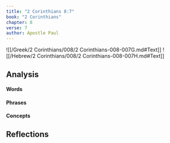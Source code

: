 ```yaml
---
title: "2 Corinthians 8:7"
book: "2 Corinthians"
chapter: 8
verse: 7
author: Apostle Paul
---
```

![[/Greek/2 Corinthians/008/2 Corinthians-008-007G.md#Text]]
![[/Hebrew/2 Corinthians/008/2 Corinthians-008-007H.md#Text]]

## Analysis

#### Words

#### Phrases

#### Concepts

## Reflections
